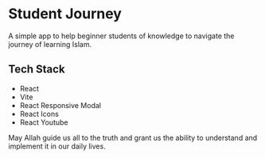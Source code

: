 # Student Journey

A simple app to help beginner students of knowledge to navigate the journey of learning Islam.

## Tech Stack

- React
- Vite
- React Responsive Modal
- React Icons
- React Youtube

May Allah guide us all to the truth and grant us the ability to understand and implement it in our daily lives.